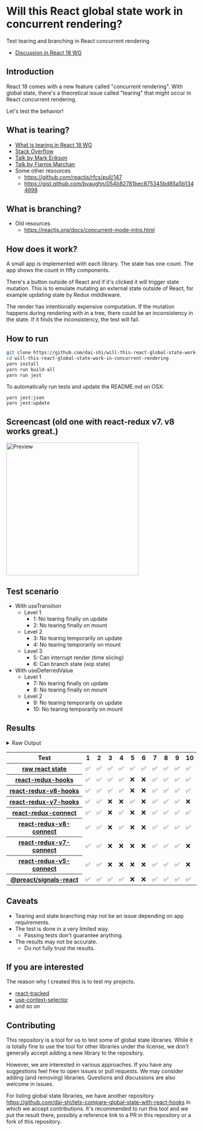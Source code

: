 # Will this React global state work in concurrent rendering?

Test tearing and branching in React concurrent rendering

- [Discussion in React 18 WG](https://github.com/reactwg/react-18/discussions/116)

## Introduction

React 18 comes with a new feature called "concurrent rendering".
With global state, there's a theoretical issue called "tearing"
that might occur in React concurrent rendering.

Let's test the behavior!

## What is tearing?

- [What is tearing in React 18 WG](https://github.com/reactwg/react-18/discussions/69)
- [Stack Overflow](https://stackoverflow.com/questions/54891675/what-is-tearing-in-the-context-of-the-react-redux)
- [Talk by Mark Erikson](https://www.youtube.com/watch?v=yOZ4Ml9LlWE&t=933s)
- [Talk by Flarnie Marchan](https://www.youtube.com/watch?v=V1Ly-8Z1wQA&t=1079s)
- Some other resources
  - https://github.com/reactjs/rfcs/pull/147
  - https://gist.github.com/bvaughn/054b82781bec875345bd85a5b1344698

## What is branching?

- Old resources
  - https://reactjs.org/docs/concurrent-mode-intro.html

## How does it work?

A small app is implemented with each library.
The state has one count.
The app shows the count in fifty components.

There's a button outside of React and
if it's clicked it will trigger state mutation.
This is to emulate mutating an external state outside of React,
for example updating state by Redux middleware.

The render has intentionally expensive computation.
If the mutation happens during rendering with in a tree,
there could be an inconsistency in the state.
If it finds the inconsistency, the test will fail.

## How to run

```bash
git clone https://github.com/dai-shi/will-this-react-global-state-work-in-concurrent-rendering.git
cd will-this-react-global-state-work-in-concurrent-rendering
yarn install
yarn run build-all
yarn run jest
```

To automatically run tests and update the README.md on OSX:

```
yarn jest:json
yarn jest:update
```

## Screencast (old one with react-redux v7. v8 works great.)

<img src="https://user-images.githubusercontent.com/490574/61502196-ce109200-aa0d-11e9-9efc-6203545d367c.gif" alt="Preview" width="350" />

## Test scenario

- With useTransition
  - Level 1
    - 1: No tearing finally on update
    - 2: No tearing finally on mount
  - Level 2
    - 3: No tearing temporarily on update
    - 4: No tearing temporarily on mount
  - Level 3
    - 5: Can interrupt render (time slicing)
    - 6: Can branch state (wip state)
- With useDeferredValue
  - Level 1
    - 7: No tearing finally on update
    - 8: No tearing finally on mount
  - Level 2
    - 9: No tearing temporarily on update
    - 10: No tearing temporarily on mount

## Results

<details>
<summary>Raw Output</summary>

```
   With useTransition
     Level 1
       ✓ No tearing finally on update (4841 ms)
       ✓ No tearing finally on mount (6684 ms)
     Level 2
       ✓ No tearing temporarily on update (8966 ms)
       ✓ No tearing temporarily on mount (7640 ms)
     Level 3
       ✓ Can interrupt render (time slicing) (3777 ms)
       ✓ Can branch state (wip state) (5398 ms)
   With useDeferredValue
     Level 1
       ✓ No tearing finally on update (9827 ms)
       ✓ No tearing finally on mount (6676 ms)
     Level 2
       ✓ No tearing temporarily on update (14856 ms)
       ✓ No tearing temporarily on mount (6671 ms)
 react-redux-hooks
   With useTransition
     Level 1
       ✓ No tearing finally on update (8160 ms)
       ✓ No tearing finally on mount (4742 ms)
     Level 2
       ✓ No tearing temporarily on update (13193 ms)
       ✓ No tearing temporarily on mount (4735 ms)
     Level 3
       ✕ Can interrupt render (time slicing) (8142 ms)
       ✕ Can branch state (wip state) (6825 ms)
   With useDeferredValue
     Level 1
       ✓ No tearing finally on update (9944 ms)
       ✓ No tearing finally on mount (4708 ms)
     Level 2
       ✓ No tearing temporarily on update (14859 ms)
       ✓ No tearing temporarily on mount (4673 ms)
 react-redux-v8-hooks
   With useTransition
     Level 1
       ✓ No tearing finally on update (8217 ms)
       ✓ No tearing finally on mount (4668 ms)
     Level 2
       ✓ No tearing temporarily on update (13127 ms)
       ✓ No tearing temporarily on mount (4667 ms)
     Level 3
       ✕ Can interrupt render (time slicing) (8118 ms)
       ✕ Can branch state (wip state) (6786 ms)
   With useDeferredValue
     Level 1
       ✓ No tearing finally on update (9864 ms)
       ✓ No tearing finally on mount (4704 ms)
     Level 2
       ✓ No tearing temporarily on update (14869 ms)
       ✓ No tearing temporarily on mount (4656 ms)
 react-redux-v7-hooks
   With useTransition
     Level 1
       ✓ No tearing finally on update (4745 ms)
       ✓ No tearing finally on mount (7588 ms)
     Level 2
       ✕ No tearing temporarily on update (8835 ms)
       ✕ No tearing temporarily on mount (6562 ms)
     Level 3
       ✓ Can interrupt render (time slicing) (3834 ms)
       ✕ Can branch state (wip state) (3070 ms)
   With useDeferredValue
     Level 1
       ✓ No tearing finally on update (9854 ms)
       ✓ No tearing finally on mount (6632 ms)
     Level 2
       ✓ No tearing temporarily on update (14868 ms)
       ✕ No tearing temporarily on mount (6620 ms)
 react-redux-connect
   With useTransition
     Level 1
       ✓ No tearing finally on update (8250 ms)
       ✓ No tearing finally on mount (4682 ms)
     Level 2
       ✕ No tearing temporarily on update (13257 ms)
       ✓ No tearing temporarily on mount (4694 ms)
     Level 3
       ✕ Can interrupt render (time slicing) (8287 ms)
       ✕ Can branch state (wip state) (6892 ms)
   With useDeferredValue
     Level 1
       ✓ No tearing finally on update (11624 ms)
       ✓ No tearing finally on mount (4695 ms)
     Level 2
       ✓ No tearing temporarily on update (16651 ms)
       ✓ No tearing temporarily on mount (4659 ms)
 react-redux-v8-connect
   With useTransition
     Level 1
       ✓ No tearing finally on update (8298 ms)
       ✓ No tearing finally on mount (4737 ms)
     Level 2
       ✕ No tearing temporarily on update (13361 ms)
       ✓ No tearing temporarily on mount (4716 ms)
     Level 3
       ✕ Can interrupt render (time slicing) (8339 ms)
       ✕ Can branch state (wip state) (6885 ms)
   With useDeferredValue
     Level 1
       ✓ No tearing finally on update (11634 ms)
       ✓ No tearing finally on mount (4694 ms)
     Level 2
       ✓ No tearing temporarily on update (16625 ms)
       ✓ No tearing temporarily on mount (4670 ms)
 react-redux-v7-connect
   With useTransition
     Level 1
       ✓ No tearing finally on update (8207 ms)
       ✓ No tearing finally on mount (6689 ms)
     Level 2
       ✕ No tearing temporarily on update (13271 ms)
       ✕ No tearing temporarily on mount (6653 ms)
     Level 3
       ✕ Can interrupt render (time slicing) (8287 ms)
       ✕ Can branch state (wip state) (6852 ms)
   With useDeferredValue
     Level 1
       ✓ No tearing finally on update (10662 ms)
       ✓ No tearing finally on mount (5677 ms)
     Level 2
       ✓ No tearing temporarily on update (14742 ms)
       ✕ No tearing temporarily on mount (6678 ms)
 react-redux-v5-connect
   With useTransition
     Level 1
       ✓ No tearing finally on update (8298 ms)
       ✓ No tearing finally on mount (4830 ms)
     Level 2
       ✕ No tearing temporarily on update (13297 ms)
       ✕ No tearing temporarily on mount (6683 ms)
     Level 3
       ✕ Can interrupt render (time slicing) (8281 ms)
       ✕ Can branch state (wip state) (6916 ms)
   With useDeferredValue
     Level 1
       ✓ No tearing finally on update (9887 ms)
       ✓ No tearing finally on mount (5710 ms)
     Level 2
       ✓ No tearing temporarily on update (14975 ms)
       ✕ No tearing temporarily on mount (5647 ms)
 preact-signals
   With useTransition
     Level 1
       ✓ No tearing finally on update (8135 ms)
       ✓ No tearing finally on mount (4664 ms)
     Level 2
       ✓ No tearing temporarily on update (13182 ms)
       ✓ No tearing temporarily on mount (4670 ms)
     Level 3
       ✕ Can interrupt render (time slicing) (8131 ms)
       ✕ Can branch state (wip state) (6815 ms)
   With useDeferredValue
     Level 1
       ✓ No tearing finally on update (9778 ms)
       ✓ No tearing finally on mount (4681 ms)
     Level 2
       ✓ No tearing temporarily on update (14841 ms)
       ✓ No tearing temporarily on mount (4673 ms)

```
</details>

<table>
<tr><th>Test</th><th>1</th><th>2</th><th>3</th><th>4</th><th>5</th><th>6</th><th>7</th><th>8</th><th>9</th><th>10</th></tr>
	<tr>
		<th><a href="https://react.dev/">raw react state</a></th>
		<td>✅</td>
		<td>✅</td>
		<td>✅</td>
		<td>✅</td>
		<td>✅</td>
		<td>✅</td>
		<td>✅</td>
		<td>✅</td>
		<td>✅</td>
		<td>✅</td>
	</tr>
	<tr>
		<th><a href="https://react-redux.js.org">react-redux-hooks</a></th>
		<td>✅</td>
		<td>✅</td>
		<td>✅</td>
		<td>✅</td>
		<td>❌</td>
		<td>❌</td>
		<td>✅</td>
		<td>✅</td>
		<td>✅</td>
		<td>✅</td>
	</tr>
	<tr>
		<th><a href="https://www.npmjs.com/package/react-redux/v/8.1.3">react-redux-v8-hooks</a></th>
		<td>✅</td>
		<td>✅</td>
		<td>✅</td>
		<td>✅</td>
		<td>❌</td>
		<td>❌</td>
		<td>✅</td>
		<td>✅</td>
		<td>✅</td>
		<td>✅</td>
	</tr>
	<tr>
		<th><a href="https://www.npmjs.com/package/react-redux/v/7.2.9">react-redux-v7-hooks</a></th>
		<td>✅</td>
		<td>✅</td>
		<td>❌</td>
		<td>❌</td>
		<td>✅</td>
		<td>❌</td>
		<td>✅</td>
		<td>✅</td>
		<td>✅</td>
		<td>❌</td>
	</tr>
	<tr>
		<th><a href="https://react-redux.js.org">react-redux-connect</a></th>
		<td>✅</td>
		<td>✅</td>
		<td>❌</td>
		<td>✅</td>
		<td>❌</td>
		<td>❌</td>
		<td>✅</td>
		<td>✅</td>
		<td>✅</td>
		<td>✅</td>
	</tr>
	<tr>
		<th><a href="https://www.npmjs.com/package/react-redux/v/8.1.3">react-redux-v8-connect</a></th>
		<td>✅</td>
		<td>✅</td>
		<td>❌</td>
		<td>✅</td>
		<td>❌</td>
		<td>❌</td>
		<td>✅</td>
		<td>✅</td>
		<td>✅</td>
		<td>✅</td>
	</tr>
	<tr>
		<th><a href="https://www.npmjs.com/package/react-redux/v/7.2.9">react-redux-v7-connect</a></th>
		<td>✅</td>
		<td>✅</td>
		<td>❌</td>
		<td>❌</td>
		<td>❌</td>
		<td>❌</td>
		<td>✅</td>
		<td>✅</td>
		<td>✅</td>
		<td>❌</td>
	</tr>
	<tr>
		<th><a href="https://www.npmjs.com/package/react-redux/v/5.1.2">react-redux-v5-connect</a></th>
		<td>✅</td>
		<td>✅</td>
		<td>❌</td>
		<td>❌</td>
		<td>❌</td>
		<td>❌</td>
		<td>✅</td>
		<td>✅</td>
		<td>✅</td>
		<td>❌</td>
	</tr>
	<tr>
		<th><a href="https://npmjs.com/package/@preact/signals-react">@preact/signals-react</a></th>
		<td>✅</td>
		<td>✅</td>
		<td>✅</td>
		<td>✅</td>
		<td>❌</td>
		<td>❌</td>
		<td>✅</td>
		<td>✅</td>
		<td>✅</td>
		<td>✅</td>
	</tr>

</table>

## Caveats

- Tearing and state branching may not be an issue depending on app requirements.
- The test is done in a very limited way.
  - Passing tests don't guarantee anything.
- The results may not be accurate.
  - Do not fully trust the results.

## If you are interested

The reason why I created this is to test my projects.

- [react-tracked](https://github.com/dai-shi/react-tracked)
- [use-context-selector](https://github.com/dai-shi/use-context-selector)
- and so on

## Contributing

This repository is a tool for us to test some of global state libraries.
While it is totally fine to use the tool for other libraries under the license,
we don't generally accept adding a new library to the repository.

However, we are interested in various approaches.
If you have any suggestions feel free to open issues or pull requests.
We may consider adding (and removing) libraries.
Questions and discussions are also welcome in issues.

For listing global state libraries, we have another repository
https://github.com/dai-shi/lets-compare-global-state-with-react-hooks
in which we accept contributions. It's recommended to run this tool
and we put the result there, possibly a reference link to a PR
in this repository or a fork of this repository.
